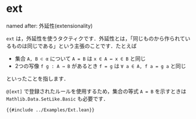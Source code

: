 # ext

named after: 外延性(extensionality)

`ext` は，外延性を使うタクティクです．外延性とは，「同じものから作られているものは同じである」という主張のことです．たとえば

* 集合 `A, B ⊂ α` について `A = B` は `x ∈ A ↔ x ∈ B` と同じ
* 2つの写像 `f g : A → B` があるとき `f = g` は `∀ a ∈ A, f a = g a` と同じ

といったことを指します．

`@[ext]` で登録されたルールを使用するため，集合の等式 `A = B` を示すときは `Mathlib.Data.SetLike.Basic` も必要です．

```lean
{{#include ../Examples/Ext.lean}}
```
